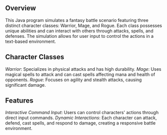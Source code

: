 ## Overview
This Java program simulates a fantasy battle scenario featuring three distinct character classes: Warrior, Mage, and Rogue. Each class possesses unique abilities and can interact with others through attacks, spells, and defenses. The simulation allows for user input to control the actions in a text-based environment.

## Character Classes
*Warrior*: Specializes in physical attacks and has high durability.
*Mage*: Uses magical spells to attack and can cast spells affecting mana and health of opponents.
*Rogue*: Focuses on agility and stealth attacks, causing significant damage.

## Features
*Interactive Command Input*: Users can control characters' actions through direct input commands.
*Dynamic Interactions*: Each character can attack, defend, cast spells, and respond to damage, creating a responsive battle environment.
